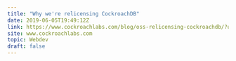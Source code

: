 ```yaml
---
title: "Why we're relicensing CockroachDB"
date: 2019-06-05T19:49:12Z
link: https://www.cockroachlabs.com/blog/oss-relicensing-cockroachdb/?utm_medium=RSS&utm_source=hune
site: www.cockroachlabs.com
topic: Webdev
draft: false
---
```

